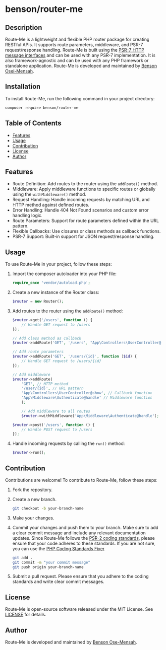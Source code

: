 # benson/router-me

## Description

Route-Me is a lightweight and flexible PHP router package for creating RESTful APIs. It supports route parameters, middleware, and PSR-7 request/response handling. Route-Me is built using the [PSR-7 HTTP message interfaces](https://www.php-fig.org/psr/psr-7/) and can be used with any PSR-7 implementation. It is also framework-agnostic and can be used with any PHP framework or standalone application. Route-Me is developed and maintained by [Benson Osei-Mensah](https://github/bensonOSei).

## Installation

To install Route-Me, run the following command in your project directory:

```bash
composer require benson/router-me
```

## Table of Contents

- [Features](#features)
- [Usage](#usage)
- [Contribution](#contribution)
- [License](#license)
- [Author](#author)

## Features

- Route Definition: Add routes to the router using the `addRoute()` method.
- Middleware: Apply middleware functions to specific routes or globally using the `withMiddleware()` method.
- Request Handling: Handle incoming requests by matching URL and HTTP method against defined routes.
- Error Handling: Handle 404 Not Found scenarios and custom error handling logic.
- Route Parameters: Support for route parameters defined within the URL pattern.
- Flexible Callbacks: Use closures or class methods as callback functions.
- PSR-7 Support: Built-in support for JSON request/response handling.

## Usage

To use Route-Me in your project, follow these steps:

1. Import the composer autoloader into your PHP file:

    ```php
    require_once 'vendor/autoload.php';
    ```

2. Create a new instance of the Router class:

    ```php
    $router = new Router();
    ```

3. Add routes to the router using the `addRoute()` method:

    ```php
    $router->get('/users', function () {
        // Handle GET request to /users
    });

    // Add class method as callback
    $router->addRoute('GET', '/users', "App\Controllers\UserController@index");

    // Add route parameters
    $router->addRoute('GET', '/users/{id}', function ($id) {
        // Handle GET request to /users/{id}
    });

    // Add middleware
    $router->addRoute(
        'GET', // HTTP method
        '/user/{id}', // URL pattern
        'App\Controllers\UserController@show', // Callback function
        'App\Middleware\Authenticate@handle' // Middleware function
        );

        // Add middleware to all routes
        $router->withMiddleware('App\Middleware\Authenticate@handle');

    $router->post('/users', function () {
        // Handle POST request to /users
    });
    ```

4. Handle incoming requests by calling the `run()` method:

    ```php
    $router->run(); 
    ```

<!-- ## API Documentation

For detailed information on the available routes, request methods, and request/response formats, please refer to our [API documentation](link-to-api-documentation). -->

## Contribution

Contributions are welcome! To contribute to Route-Me, follow these steps:

1. Fork the repository.
2. Create a new branch.

    ``` bash
    git checkout -b your-branch-name
    ```

3. Make your changes.
4. Commit your changes and push them to your branch. Make sure to add a clear commit message and include any relevant documentation updates. Since Route-Me follows the [PSR-2 coding standards](https://www.php-fig.org/psr/psr-2/), please ensure that your code adheres to these standards. If you are not sure, you can use the [PHP Coding Standards Fixer](https://cs.symfony.com/)

    ``` bash
    git add .
    git commit -m "your commit message"
    git push origin your-branch-name
    ```

5. Submit a pull request.
Please ensure that you adhere to the coding standards and write clear commit messages.

## License

Route-Me is open-source software released under the MIT License. See [LICENSE](./LICENSE) for details.

## Author

Route-Me is developed and maintained by [Benson Ose-Mensah](https://github.com/bensonOSei).
